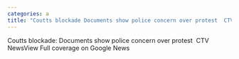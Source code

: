 ```yaml
---
categories: a
title: "Coutts blockade Documents show police concern over protest  CTV News"
---
```

Coutts blockade: Documents show police concern over protest&nbsp;&nbsp;CTV NewsView Full coverage on Google News